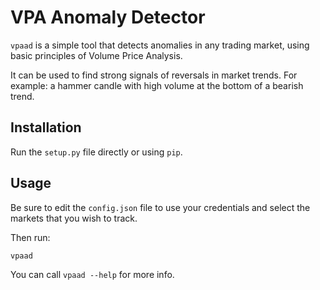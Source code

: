 VPA Anomaly Detector
====================

`vpaad` is a simple tool that detects anomalies in any trading market, using
basic principles of Volume Price Analysis.

It can be used to find strong signals of reversals in market trends. For
example: a hammer candle with high volume at the bottom of a bearish trend.

Installation
------------

Run the `setup.py` file directly or using `pip`.

Usage
-----

Be sure to edit the `config.json` file to use your credentials and select the
markets that you wish to track.

Then run:

`vpaad`

You can call `vpaad --help` for more info.

